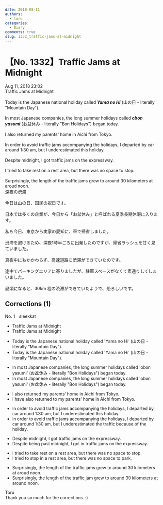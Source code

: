 ```yaml
---
date: 2018-08-11
authors:
  - toru
categories:
  - Diary
comments: true
slug: 1332_traffic-jams-at-midnight
---
```


# 【No. 1332】Traffic Jams at Midnight
<div class="date">Aug 11, 2018 23:02</div>
<div id="post"><div id="body_show_ori">
Traffic Jams at Midnight<br/><br/>Today is the Japanese national holiday called <strong><em>Yama no Hi</em></strong> (山の日 - literally "Mountain Day").<br/><br/>In most Japanese companies, the long summer holidays called <strong><em>obon yasumi</em></strong> (お盆休み - literally "Bon Holidays") began today.<br/><br/>I also returned my parents' home in Aichi from Tokyo.<br/><br/>In order to avoid traffic jams accompanying the holidays, I departed by car around 1:30 am, but I underestimated this holiday.<br/><br/>Despite midnight, I got traffic jams on the expressway.<br/><br/>I tried to take rest on a rest area, but there was no space to stop.<br/><br/> Surprisingly, the length of the traffic jams grew to around 30 kilometers at aroud noon.
</div></div>

<!-- more -->

<div id="post_ja"><div id="body_show_mo">
深夜の渋滞<br/><br/>今日は山の日、国民の祝日です。<br/><br/>日本では多くの企業が、今日から「お盆休み」と呼ばれる夏季長期休暇に入ります。<br/><br/>私も今日、東京から実家の愛知に、車で帰省しました。<br/><br/>渋滞を避けるため、深夜1時半ごろに出発したのですが、帰省ラッシュを甘く見ていました。<br/><br/>真夜中にもかかわらず、高速道路に渋滞ができていたのです。<br/><br/>途中でパーキングエリアに寄りましたが、駐車スペースがなくて素通りしてしまいました。<br/><br/>昼頃になると、30km 程の渋滞ができていたようで、恐ろしいです。
</div></div>

## Corrections (1)
<div id="block"><div class="first_name"> No. 1　<span class="just_name">sleekkat</span></div><div id="block2">
<ul class="correction_field">
<li class="incorrect">Traffic Jams at Midnight</li>
<li class="corrected correct">
Traffic Jams at Midnight
</li>
</ul>
<ul class="correction_field">
<li class="incorrect">Today is the Japanese national holiday called 'Yama no Hi' (山の日 - literally "Mountain Day").</li>
<li class="corrected correct">
Today is the Japanese national holiday called 'Yama no Hi' (山の日 - literally "Mountain Day").
</li>
</ul>
<ul class="correction_field">
<li class="incorrect">In most Japanese companies, the long summer holidays called 'obon yasumi' (お盆休み - literally "Bon Holidays") began today.</li>
<li class="corrected correct">
In most Japanese companies, the long summer holidays called 'obon yasumi' (お盆休み - literally "Bon Holidays") began today.
</li>
</ul>
<ul class="correction_field">
<li class="incorrect">I also returned my parents' home in Aichi from Tokyo.</li>
<li class="corrected correct">
I have also returned to my parents' home in Aichi from Tokyo.
</li>
</ul>
<ul class="correction_field">
<li class="incorrect">In order to avoid traffic jams accompanying the holidays, I departed by car around 1:30 am, but I underestimated this holiday.</li>
<li class="corrected correct">
In order to avoid traffic jams accompanying the holidays, I departed by car around 1:30 am, but I underestimated the traffic because of the holiday.
</li>
</ul>
<ul class="correction_field">
<li class="incorrect">Despite midnight, I got traffic jams on the expressway.</li>
<li class="corrected correct">
Despite being past midnight, I got in traffic jams on the expressway.
</li>
</ul>
<ul class="correction_field">
<li class="incorrect">I tried to take rest on a rest area, but there was no space to stop.</li>
<li class="corrected correct">
I tried to stop in a rest area, but there was no space to park.
</li>
</ul>
<ul class="correction_field">
<li class="incorrect">Surprisingly, the length of the traffic jams grew to around 30 kilometers at aroud noon.</li>
<li class="corrected correct">
Surprisingly, the length of the traffic jam grew to around 30 kilometers at around noon.
</li>
</ul>
</div><div class="name"><span class="just_name">Toru</span><br>
Thank you so much for the corrections. :)
</div>
</div>
